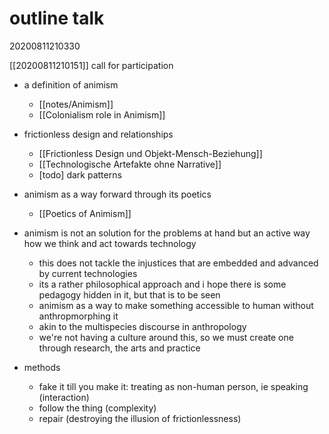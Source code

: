 # outline talk
20200811210330

[[20200811210151]] call for participation

- a definition of animism
    - [[notes/Animism]]
    - [[Colonialism role in Animism]]

- frictionless design and relationships
    - [[Frictionless Design und Objekt-Mensch-Beziehung]]
    - [[Technologische Artefakte ohne Narrative]]
    - [todo] dark patterns

- animism as a way forward through its poetics
    - [[Poetics of Animism]]

- animism is not an solution for the problems at hand but an active way how we think and act towards technology
    - this does not tackle the injustices that are embedded and advanced by current technologies 
    - its a rather philosophical approach and i hope there is some pedagogy hidden in it, but that is to be seen
    - animism as a way to make something accessible to human without anthropmorphing it
    - akin to the multispecies discourse in anthropology
    - we're not having a culture around this, so we must create one through research, the arts and practice

- methods
    - fake it till you make it: treating as non-human person, ie speaking (interaction)
    - follow the thing (complexity)
    - repair (destroying the illusion of frictionlessness)
